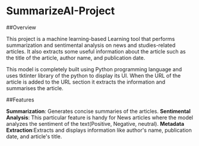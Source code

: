 # SummarizeAI-Project

##Overview

This project is a machine learning-based Learning tool that performs summarization and sentimental analysis on news and studies-related articles. It also extracts some useful information about the article such as the title of the article, author name, and publication date. 

This model is completely built using Python programming language and uses tktinter library of the python to display its UI. When the URL of the article is added to the URL section it extracts the information and summarises the article. 

##Features

**Summarization**: Generates concise summaries of the articles.
**Sentimental Analysis**: This particular feature is handy for News articles where the model analyzes the sentiment of the text(Positive, Negative, neutral).
**Metadata Extraction**:Extracts and displays information like author's name, publication date, and article's title.
